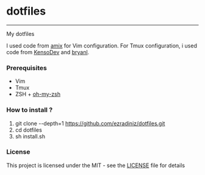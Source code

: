 # dotfiles

----------

My dotfiles

I used code from [amix](https://github.com/amix/vimrc) for Vim configuration. For Tmux configuration, i used code from [KensoDev](https://github.com/KensoDev) and [bryanl](https://gist.github.com/bryanl/721200). 

### Prerequisites                                                                       
 - Vim
 - Tmux
 - ZSH + [oh-my-zsh](https://github.com/robbyrussell/oh-my-zsh)
                                                                                   
### How to install ?                                                                    
1. git clone --depth=1 https://github.com/ezradiniz/dotfiles.git
2. cd dotfiles
3. sh install.sh
                                                                                       
### License                                                                             
This project is licensed under the MIT - see the [LICENSE](LICENSE) file for details 
